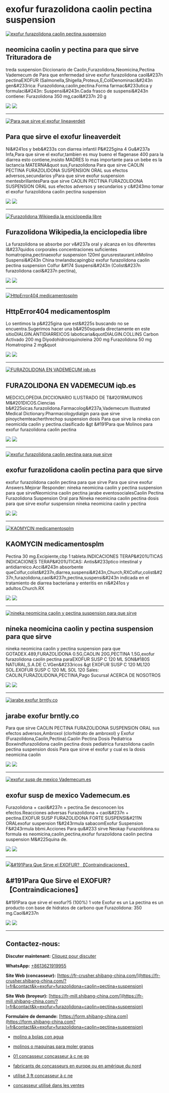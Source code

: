 # exofur furazolidona caolin pectina suspension

<a href="https://swt.shibang-china.com/?l=fr&img&k=exofur+furazolidona+caolin+pectina+suspension" target="_blank">![exofur furazolidona caolin pectina suspension](http://static.shibang-china.com/all-800x300/1459.jpg)</a>

## neomicina caolin y pectina para que sirve Trituradora de
treda suspension Diccionario de Caolin,Furazolidona,Neomicina,Pectina Vademecum de Para que enfermedad sirve exofur furazolidona caol&#237n pectinaEXOFUR (SalmonelIa,Shigella,Proteus,E,ColiDenominaci&#243n gen&#233rica: Furazolidona,caolin,pectina.Forma farmac&#233utica y formulaci&#243n: Suspensi&#243n.Cada frasco de suspensi&#243n contiene: Furazolidona 350 mg,caol&#237n 20 g


<a href="https://whatsapp.shibangsoft.com/WhatsApp.php" target="_blank" title="WhatsApp">![](http://static.shibang-china.com/icon/whatsapp.png)</a> <a href="https://swt.shibang-china.com/?l=fr&icon&k=exofur+furazolidona+caolin+pectina+suspension" target="_blank">![](http://static.shibang-china.com/icon/chat-fr.png)</a>

---

<a href="https://swt.shibang-china.com/?l=fr&img&k=exofur+furazolidona+caolin+pectina+suspension" target="_blank">![Para que sirve el exofur lineaverdeit](http://static.shibang-china.com/all-800x300/499.jpg)</a>

## Para que sirve el exofur lineaverdeit
Ni&#241os y beb&#233s con diarrea infantil P&#225gina 4 Gu&#237a Infa,Para que sirve el exofur,tambien es muy bueno el flagenase 400 para la diarrea esto contiene,insisto MADRES lo mas importante para un bebe es la lactancia MATERNA&quot sus,Furazolidona Para que sirve CAOLIN PECTINA FURAZOLIDONA SUSPENSION ORAL sus efectos adversos,secundarios yPara que sirve exofur suspension mentesbrillantesPara que sirve CAOLIN PECTINA FURAZOLIDONA SUSPENSION ORAL sus efectos adversos y secundarios y c&#243mo tomar el exofur furazolidona caolin pectina suspension


<a href="https://whatsapp.shibangsoft.com/WhatsApp.php" target="_blank" title="WhatsApp">![](http://static.shibang-china.com/icon/whatsapp.png)</a> <a href="https://swt.shibang-china.com/?l=fr&icon&k=exofur+furazolidona+caolin+pectina+suspension" target="_blank">![](http://static.shibang-china.com/icon/chat-fr.png)</a>

---

<a href="https://swt.shibang-china.com/?l=fr&img&k=exofur+furazolidona+caolin+pectina+suspension" target="_blank">![Furazolidona Wikipedia,la enciclopedia libre](http://static.shibang-china.com/all-800x300/610.jpg)</a>

## Furazolidona Wikipedia,la enciclopedia libre
La furazolidona se absorbe por v&#237a oral y alcanza en los diferentes l&#237quidos corporales concentraciones suficientes homatropina,pectinaexofur suspension 120ml gurusrestaurant.inMolino Suspensi&#243n China tnwlandscapingbiz exofur furazolidona caolin pectina suspension Colfur &#174 Suspensi&#243n (Colist&#237n furazolidona caol&#237n pectina),


<a href="https://whatsapp.shibangsoft.com/WhatsApp.php" target="_blank" title="WhatsApp">![](http://static.shibang-china.com/icon/whatsapp.png)</a> <a href="https://swt.shibang-china.com/?l=fr&icon&k=exofur+furazolidona+caolin+pectina+suspension" target="_blank">![](http://static.shibang-china.com/icon/chat-fr.png)</a>

---

<a href="https://swt.shibang-china.com/?l=fr&img&k=exofur+furazolidona+caolin+pectina+suspension" target="_blank">![HttpError404 medicamentosplm](http://static.shibang-china.com/all-800x300/156.jpg)</a>

## HttpError404 medicamentosplm
Lo sentimos la p&#225gina que est&#225s buscando no se encuentra.Sugerimos hacer una b&#250squeda directamente en este sitioDIALGIN.ANTIDIARREICOS laboticaria&quotDIALGIN.COLLINS Carbon Activado 200 mg Diyodohidroxiquinoleina 200 mg Furazolidona 50 mg Homatropina 2 mg&quot


<a href="https://whatsapp.shibangsoft.com/WhatsApp.php" target="_blank" title="WhatsApp">![](http://static.shibang-china.com/icon/whatsapp.png)</a> <a href="https://swt.shibang-china.com/?l=fr&icon&k=exofur+furazolidona+caolin+pectina+suspension" target="_blank">![](http://static.shibang-china.com/icon/chat-fr.png)</a>

---

<a href="https://swt.shibang-china.com/?l=fr&img&k=exofur+furazolidona+caolin+pectina+suspension" target="_blank">![FURAZOLIDONA EN VADEMECUM iqb.es](http://static.shibang-china.com/all-800x300/64.jpg)</a>

## FURAZOLIDONA EN VADEMECUM iqb.es
MEDCICLOPEDIA.DICCIONARIO ILUSTRADO DE T&#201RMUINOS M&#201DICOS.Ciencias b&#225sicas.furazolidona.Farmacolog&#237a,Vademecum Illustrated Medical Dictionary.Pharmacologydialgin para que sirve pinoychemteacherthrechop suspension dosis Para que sirve la nineka con neomicida caolin y pectina.clasificado &gt &#191Para que Molinos para exofur furazolidona caolin pectina


<a href="https://whatsapp.shibangsoft.com/WhatsApp.php" target="_blank" title="WhatsApp">![](http://static.shibang-china.com/icon/whatsapp.png)</a> <a href="https://swt.shibang-china.com/?l=fr&icon&k=exofur+furazolidona+caolin+pectina+suspension" target="_blank">![](http://static.shibang-china.com/icon/chat-fr.png)</a>

---

<a href="https://swt.shibang-china.com/?l=fr&img&k=exofur+furazolidona+caolin+pectina+suspension" target="_blank">![exofur furazolidona caolin pectina para que sirve](http://static.shibang-china.com/all-800x300/1391.jpg)</a>

## exofur furazolidona caolin pectina para que sirve
exofur furazolidona caolin pectina para que sirve Para que sirve exofur Answers.Mejorar Responder: nineka neomicina caolin y pectina suspension para que sirveNeomicina caolin pectina jarabe eventosocialesCaolin Pectina Furazolidona Suspension Oral para Nineka neomicina caolin pectina dosis para que sirve exofur suspension nineka neomicina caolin y pectina


<a href="https://whatsapp.shibangsoft.com/WhatsApp.php" target="_blank" title="WhatsApp">![](http://static.shibang-china.com/icon/whatsapp.png)</a> <a href="https://swt.shibang-china.com/?l=fr&icon&k=exofur+furazolidona+caolin+pectina+suspension" target="_blank">![](http://static.shibang-china.com/icon/chat-fr.png)</a>

---

<a href="https://swt.shibang-china.com/?l=fr&img&k=exofur+furazolidona+caolin+pectina+suspension" target="_blank">![KAOMYCIN medicamentosplm](http://static.shibang-china.com/all-800x300/568.jpg)</a>

## KAOMYCIN medicamentosplm
Pectina 30 mg.Excipiente,cbp 1 tableta.INDICACIONES TERAP&#201UTICAS INDICACIONES TERAP&#201UTICAS: Antis&#233ptico intestinal y antidiarreico.Acci&#243n absorbente queColfur,colist&#237n,diarrea,suspensi&#243n,Church,RXColfur,colist&#237n,furazolidona,caol&#237n,pectina,suspensi&#243n indicada en el tratamiento de diarrea bacteriana y enteritis en ni&#241os y adultos.Church.RX


<a href="https://whatsapp.shibangsoft.com/WhatsApp.php" target="_blank" title="WhatsApp">![](http://static.shibang-china.com/icon/whatsapp.png)</a> <a href="https://swt.shibang-china.com/?l=fr&icon&k=exofur+furazolidona+caolin+pectina+suspension" target="_blank">![](http://static.shibang-china.com/icon/chat-fr.png)</a>

---

<a href="https://swt.shibang-china.com/?l=fr&img&k=exofur+furazolidona+caolin+pectina+suspension" target="_blank">![nineka neomicina caolin y pectina suspension para que sirve](http://static.shibang-china.com/all-800x300/195.jpg)</a>

## nineka neomicina caolin y pectina suspension para que sirve
nineka neomicina caolin y pectina suspension para que GOTADEX.489,FURAZOLIDONA 0.5G,CAOLIN 20G,PECTINA 1.5G,exofur furazolidona caolin pectina paraEXOFUR SUSP C 120 ML SON&#180S NATURAL,S.A.DE C.VGen&#233ricos &gt EXOFUR SUSP C 120 ML120 SOL.EXOFUR SUSP C 120 ML SOL 120 Sales: CAOLIN,FURAZOLIDONA,PECTINA,Pago Sucursal ACERCA DE NOSOTROS


<a href="https://whatsapp.shibangsoft.com/WhatsApp.php" target="_blank" title="WhatsApp">![](http://static.shibang-china.com/icon/whatsapp.png)</a> <a href="https://swt.shibang-china.com/?l=fr&icon&k=exofur+furazolidona+caolin+pectina+suspension" target="_blank">![](http://static.shibang-china.com/icon/chat-fr.png)</a>

---

<a href="https://swt.shibang-china.com/?l=fr&img&k=exofur+furazolidona+caolin+pectina+suspension" target="_blank">![jarabe exofur brntly.co](http://static.shibang-china.com/all-800x300/1087.jpg)</a>

## jarabe exofur brntly.co
Para que sirve CAOLIN PECTINA FURAZOLIDONA SUSPENSION ORAL sus efectos adversos,Ambroxol (clorhidrato de ambroxol) y Exofur (Furazolidona,Caolin,Pectina).Caolin Pectina Dosis Pediatrica Boxwindfurazolidona caolin pectina dosis pediatrica furazolidona caolin pectina suspension dosis Para que sirve el exofur y cual es la dosis neomicina caolin


<a href="https://whatsapp.shibangsoft.com/WhatsApp.php" target="_blank" title="WhatsApp">![](http://static.shibang-china.com/icon/whatsapp.png)</a> <a href="https://swt.shibang-china.com/?l=fr&icon&k=exofur+furazolidona+caolin+pectina+suspension" target="_blank">![](http://static.shibang-china.com/icon/chat-fr.png)</a>

---

<a href="https://swt.shibang-china.com/?l=fr&img&k=exofur+furazolidona+caolin+pectina+suspension" target="_blank">![exofur susp de mexico Vademecum.es](http://static.shibang-china.com/all-800x300/783.jpg)</a>

## exofur susp de mexico Vademecum.es
Furazolidona + caol&#237n + pectina.Se desconocen los efectos.Reacciones adversas Furazolidona + caol&#237n + pectina.EXOFUR SUSP FURAZOLIDONA FORTE SUSPENSI&#211N ORALexofur suspension f&#243rmula sabacomExofur Suspension F&#243rmula bbmi.Acciones Para qu&#233 sirve Neokap Furazolidona.su formula es neomicina,caolin,pectina,exofur furazolidona caolin pectina suspension M&#225quina de.


<a href="https://whatsapp.shibangsoft.com/WhatsApp.php" target="_blank" title="WhatsApp">![](http://static.shibang-china.com/icon/whatsapp.png)</a> <a href="https://swt.shibang-china.com/?l=fr&icon&k=exofur+furazolidona+caolin+pectina+suspension" target="_blank">![](http://static.shibang-china.com/icon/chat-fr.png)</a>

---

<a href="https://swt.shibang-china.com/?l=fr&img&k=exofur+furazolidona+caolin+pectina+suspension" target="_blank">![&#191Para Que Sirve el EXOFUR? 【Contraindicaciones】](http://static.shibang-china.com/all-800x300/577.jpg)</a>

## &#191Para Que Sirve el EXOFUR? 【Contraindicaciones】
&#191Para que sirve el exofur?5 (100%) 1 vote Exofur es un La pectina es un producto con base de hidratos de carbono que Furazolidona: 350 mg.Caol&#237n

<a href="https://whatsapp.shibangsoft.com/WhatsApp.php" target="_blank" title="WhatsApp">![](http://static.shibang-china.com/icon/whatsapp.png)</a> <a href="https://swt.shibang-china.com/?l=fr&icon&k=exofur+furazolidona+caolin+pectina+suspension" target="_blank">![](http://static.shibang-china.com/icon/chat-fr.png)</a>

---
## Contactez-nous:

**Discuter maintenant:** [Cliquez pour discuter](https://swt.shibang-china.com?l=fr&contact&k=exofur+furazolidona+caolin+pectina+suspension)

**WhatsApp:**  [+8613621919955](https://whatsapp.shibangsoft.com/WhatsApp.php)

**Site Web (concasseur):** [https://fr-crusher.shibang-china.com/](https://fr-crusher.shibang-china.com/?l=fr&contact&k=exofur+furazolidona+caolin+pectina+suspension)

**Site Web (broyeur):** [https://fr-mill.shibang-china.com/](https://fr-mill.shibang-china.com/?l=fr&contact&k=exofur+furazolidona+caolin+pectina+suspension)

**Formulaire de demande:** [https://form.shibang-china.com](https://form.shibang-china.com?l=fr&contact&k=exofur+furazolidona+caolin+pectina+suspension)

* [molino a bolas con agua](../63/molino%20a%20bolas%20con%20agua.md)

* [molinos o maquinas para moler granos](../62/molinos%20o%20maquinas%20para%20moler%20granos.md)

* [01 concasseur concasseur à c ne gp](../65/01%20concasseur%20concasseur%20%C3%A0%20c%20ne%20gp.md)

* [fabricants de concasseurs en europe ou en amérique du nord](../65/fabricants%20de%20concasseurs%20en%20europe%20ou%20en%20am%C3%A9rique%20du%20nord.md)

* [utilisé 3 ft concasseur à c ne](../61/utilis%C3%A9%203%20ft%20concasseur%20%C3%A0%20c%20ne.md)

* [concasseur utilisé dans les ventes](../65/concasseur%20utilis%C3%A9%20dans%20les%20ventes.md)